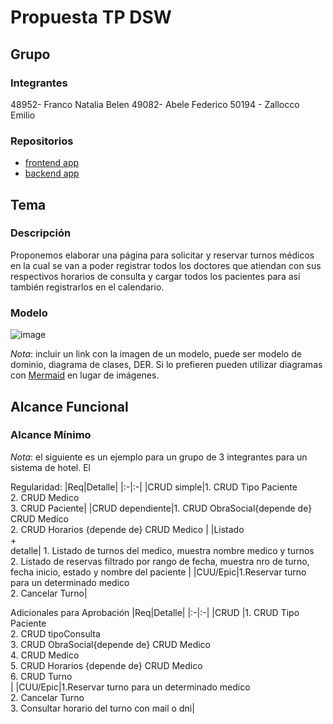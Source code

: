 # Propuesta TP DSW

## Grupo
### Integrantes
48952- Franco Natalia Belen
49082- Abele Federico
50194 - Zallocco Emilio


### Repositorios
* [frontend app](https://github.com/EmilioZallocco/frontend-app)
* [backend app](https://github.com/EmilioZallocco/Backend-app)


## Tema
### Descripción
Proponemos elaborar una página para solicitar y reservar turnos médicos en la cual se van a poder registrar todos los doctores que atiendan con sus respectivos horarios de consulta y cargar todos los pacientes para así también registrarlos en el calendario.

### Modelo
![image](https://github.com/EmilioZallocco/tp/assets/129116072/ddd3138e-5347-4f61-aee6-1d7d2776c0b4)


*Nota*: incluir un link con la imagen de un modelo, puede ser modelo de dominio, diagrama de clases, DER. Si lo prefieren pueden utilizar diagramas con [Mermaid](https://mermaid.js.org) en lugar de imágenes.

## Alcance Funcional 

### Alcance Mínimo

*Nota*: el siguiente es un ejemplo para un grupo de 3 integrantes para un sistema de hotel. El 

Regularidad:
|Req|Detalle|
|:-|:-|
|CRUD simple|1. CRUD Tipo Paciente<br>2. CRUD Medico<br>3. CRUD Paciente|
|CRUD dependiente|1. CRUD ObraSocial{depende de} CRUD Medico<br>2. CRUD Horarios {depende de} CRUD Medico |
|Listado<br>+<br>detalle| 1. Listado de turnos del medico, muestra nombre medico y turnos <br> 2. Listado de reservas filtrado por rango de fecha, muestra nro de turno, fecha inicio, estado y nombre del paciente |
|CUU/Epic|1.Reservar turno para un determinado medico<br>2. Cancelar Turno|


Adicionales para Aprobación
|Req|Detalle|
|:-|:-|
|CRUD |1. CRUD Tipo Paciente<br>2. CRUD tipoConsulta<br>3. CRUD ObraSocial{depende de} CRUD Medico<br>4. CRUD Medico<br>5. CRUD Horarios {depende de} CRUD Medico<br>6. CRUD Turno<br>|
|CUU/Epic|1.Reservar turno para un determinado medico<br>2. Cancelar Turno<br>3. Consultar horario del turno con mail o dni|
